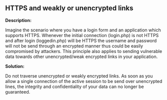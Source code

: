 
HTTPS and weakly or unencrypted links
-------

**Description:**

Imagine the scenario where you have a login form and an application which supports HTTPS. 
Whenever the initial connection (login.php) is not HTTPS and after login (loggedin.php) 
will be HTTPS the username and password will not be send through an encrypted manner thus 
could be easily compromised by attackers. This principle also applies to sending 
vulnerable data towards other unencrypted/weak encrypted links in your application. 


**Solution:**

Do not traverse unencrypted or weakly encrypted links.
As soon as you allow a single connection of the active session to be send over unencrypted lines, the
integrity and confidentiality of your data can no longer be guaranteed.



 
